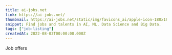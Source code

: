 ```yaml
---
title: ai-jobs.net
link: https://ai-jobs.net/
thumbnail: https://ai-jobs.net/static/img/favicons_ai/apple-icon-180x180.png
snippet: Find jobs and talents in AI, ML, Data Science and Big Data.
tags: ["job-listing"]
createdAt: 2022-08-03T00:00:00.000Z
---
```

Job offers